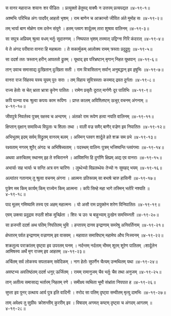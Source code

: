 स वानर महाराजः शयानः शर पीडितः ।
प्रत्युक्तो हेतुमद् वाक्यैः न उत्तरम् प्रत्यपद्यत ॥४-१९-१॥

अश्मभिः परिभिन्न अंगः पादपैर् आहतो भृशम् ।
राम बाणेन च आक्रान्तो जीवित अंते मुमोह सः ॥४-१९-२॥

तम् भार्या बाण मोक्षेण राम दत्तेन संयुगे ।
हतम् प्लवग शार्दूलम् तारा शुश्राव वालिनम् ॥४-१९-३॥

सा सपुत्र अप्रियम् श्रुत्वा वधम् भर्तुः सुदारुणम् ।
निष्पपात भृशम् तस्मात् उद्विग्ना गिरि कंदरात् ॥४-१९-४॥

ये ते अंगद परीवारा वानरा हि महाबलाः ।
ते सकार्मुकम् आलोक्य रामम् त्रस्ताः प्रदुद्रुवुः ॥४-१९-५॥

सा ददर्श ततः त्रस्तान् हरीन् आपततो द्रुतम् ।
यूथाद् इव परिभ्रष्टान् मृगान् निहत यूथपान् ॥४-१९-६॥

तान् उवाच समासाद्य दुःखितान् दुःखिता सती ।
राम वित्रासितान् सर्वान् अनुबद्धान् इव इषुभिः ॥४-१९-७॥

वानरा राज सिंहस्य यस्य यूयम् पुरः सराः ।
तम् विहाय सुवित्रस्ताः कस्माद् द्रवत दुर्गताः ॥४-१९-८॥

राज्य हेतोः स चेत् भ्राता भ्रात्रा कॄरेण पातितः ।
रामेण प्रसृतैः दूरात् मार्गणैः दूर पातिभिः ॥४-१९-९॥

कपि पत्न्या वचः श्रुत्वा कपयः काम रूपिणः ।
प्राप्त कालम् अविश्लिष्टम् ऊचुर् वचनम् अंगनाम् ॥४-१९-१०॥

जीवपुत्रे निवर्तस्व पुत्रम् रक्षस्व च अन्दगम् ।
अंतको राम रूपेण हत्वा नयति वालिनम् ॥४-१९-११॥

क्षिप्तान् वृक्षान् समाविध्य विपुलाः च शिलाः तथा ।
वाली वज्र समैर् बाणैर् वज्रेण इव निपातितः ॥४-१९-१२॥

अभिभूतम् इदम् सर्वम् विद्रुतम् वानरम् बलम् ।
अस्मिन् प्लवग शार्दूले हते शक्र सम प्रभे ॥४-१९-१३॥

रक्ष्यताम् नगरम् शूरैर् अंगदः च अभिषिच्यताम् ।
पदस्थम् वालिनः पुत्रम् भजिष्यन्ति प्लवंगमाः ॥४-१९-१४॥

अथवा अरुचितम् स्थानम् इह ते रुचिरानने ।
आविशन्ति हि दुर्गाणि क्षिप्रम् अद्य एव वानराः ॥४-१९-१५॥

अभार्याः सह भार्याः च सन्ति अत्र वन चारिणः ।
लुब्धेभ्यो विप्रलब्धेयः तेभ्यो नः सुमहद् भयम् ॥४-१९-१६॥

अल्पांतर गतानाम् तु श्रुत्वा वचनम् अंगना ।
आत्मनः प्रतिरूपम् सा बभाषे चारु हासिनी ॥४-१९-१७॥

पुत्रेण मम किम् कार्यम् किम् राज्येन किम् आत्मना ।
कपि सिम्हे महा भागे तस्मिन् भर्तरि नश्यति ॥४-१९-१८॥

पाद मूलम् गमिष्यामि तस्य एव अहम् महात्मनः ।
यो असौ राम प्रयुक्तेन शरेण विनिपातितः ॥४-१९-१९॥

एवम् उक्त्वा प्रदुद्राव रुदती शोक मूर्च्छिता ।
शिरः च उरः च बाहुभ्याम् दुःखेन समभिघ्नती ॥४-१९-२०॥

सा व्रजन्ती ददर्श अथ पतिम् निपतितम् भुवि ।
हन्तारम् दानव इन्द्राणाम् समरेषु अनिवर्तिनाम् ॥४-१९-२१॥

क्षेप्तारम् पर्वत इन्द्राणाम् वज्राणाम् इव वासवम् ।
महावात समाविष्टम् महामेघ औघ निःस्वनम् ॥४-१९-२२॥

शक्रतुल्य पराक्रांतम् वृष्ट्वा इव उपरतम् घनम् ।
नर्दन्तम् नर्दताम् भीमम् शूरम् शूरेण पातितम् ।शार्दूलेन आमिषस्य अर्थे मृग राजम् इव आहतम् ॥४-१९-२३॥

अर्चितम् सर्व लोकस्य सपताकम् सवेदिकम् ।
नाग हेतोः सुपर्णेन चैत्यम् उन्मथितम् यथा ॥४-१९-२४॥

अवष्टभ्य अवतिष्ठंतम् ददर्श धनुर् ऊर्जितम् ।
रामम् रामानुजम् चैव भर्तुः चैव तथा अनुजम् ॥४-१९-२५॥

तान् अतीत्य समासाद्य भर्तारम् निहतम् रणे ।
समीक्ष्य व्यथिता भूमौ संभ्रांता निपपात ह ॥४-१९-२६॥

सुप्ता इव पुनर् उत्थाय आर्य पुत्र इति वादिनी ।
रुरोद सा पतिम् दृष्ट्वा सम्वीतम् मृत्यु दामभिः ॥४-१९-२७॥

ताम् अवेक्ष्य तु सुग्रीवः क्रोशन्तीम् कुररीम् इव ।
विषादम् अगमत् कष्टम् दृष्ट्वा च अंगदम् आगतम् ॥४-१९-२८॥

